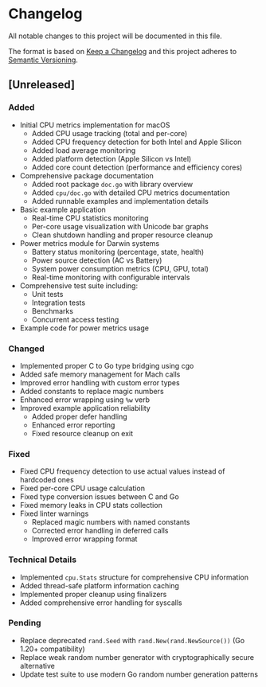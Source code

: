# Changelog

All notable changes to this project will be documented in this file.

The format is based on [Keep a Changelog](https://keepachangelog.com/en/1.1.0/)
and this project adheres to [Semantic Versioning](https://semver.org/spec/v2.0.0.html).

## [Unreleased]

### Added

- Initial CPU metrics implementation for macOS
  - Added CPU usage tracking (total and per-core)
  - Added CPU frequency detection for both Intel and Apple Silicon
  - Added load average monitoring
  - Added platform detection (Apple Silicon vs Intel)
  - Added core count detection (performance and efficiency cores)
- Comprehensive package documentation
  - Added root package `doc.go` with library overview
  - Added `cpu/doc.go` with detailed CPU metrics documentation
  - Added runnable examples and implementation details
- Basic example application
  - Real-time CPU statistics monitoring
  - Per-core usage visualization with Unicode bar graphs
  - Clean shutdown handling and proper resource cleanup
- Power metrics module for Darwin systems
  - Battery status monitoring (percentage, state, health)
  - Power source detection (AC vs Battery)
  - System power consumption metrics (CPU, GPU, total)
  - Real-time monitoring with configurable intervals
- Comprehensive test suite including:
  - Unit tests
  - Integration tests
  - Benchmarks
  - Concurrent access testing
- Example code for power metrics usage

### Changed

- Implemented proper C to Go type bridging using cgo
- Added safe memory management for Mach calls
- Improved error handling with custom error types
- Added constants to replace magic numbers
- Enhanced error wrapping using `%w` verb
- Improved example application reliability
  - Added proper defer handling
  - Enhanced error reporting
  - Fixed resource cleanup on exit

### Fixed

- Fixed CPU frequency detection to use actual values instead of hardcoded ones
- Fixed per-core CPU usage calculation
- Fixed type conversion issues between C and Go
- Fixed memory leaks in CPU stats collection
- Fixed linter warnings
  - Replaced magic numbers with named constants
  - Corrected error handling in deferred calls
  - Improved error wrapping format

### Technical Details

- Implemented `cpu.Stats` structure for comprehensive CPU information
- Added thread-safe platform information caching
- Implemented proper cleanup using finalizers
- Added comprehensive error handling for syscalls

### Pending

- Replace deprecated `rand.Seed` with `rand.New(rand.NewSource())` (Go 1.20+ compatibility)
- Replace weak random number generator with cryptographically secure alternative
- Update test suite to use modern Go random number generation patterns

<!-- markdownlint-configure-file
MD024:
  # Only check sibling headings
  siblings_only: true
-->
